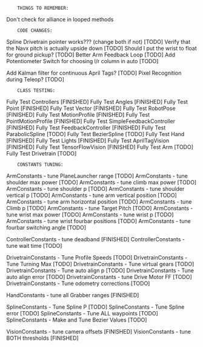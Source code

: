         THINGS TO REMEMBER:
Don't check for alliance in looped methods

        CODE CHANGES:
Spline Drivetrain pointer works??? (change both if not)         [TODO]
Verify that the Navx pitch is actually upside down              [TODO]
Should I put the wrist to float for ground pickup?              [TODO]
Better Arm Feedback Loop                                        [TODO]
Add Potentiometer Switch for choosing l/r column in auto        [TODO]

Add Kalman filter for continuous April Tags?                    [TODO]
Pixel Recognition during Teleop?                                [TODO]

        CLASS TESTING:
Fully Test Controllers                  [FINISHED]
Fully Test Angles                       [FINISHED]
Fully Test Point                        [FINISHED]
Fully Test Vector                       [FINISHED]
Fully Test RobotPose                    [FINISHED]
Fully Test MotionProfile                [FINISHED]
Fully Test PointMotionProfile           [FINISHED]
Fully Test SimpleFeedbackController     [FINISHED]
Fully Test FeedbackController           [FINISHED]
Fully Test ParabolicSpline              [TODO]
Fully Test BezierSpline                 [TODO]
Fully Test Hand                         [FINISHED]
Fully Test Lights                       [FINISHED]
Fully Test AprilTagVision               [FINISHED]
Fully Test TensorFlowVision             [FINISHED]
Fully Test Arm                          [TODO]
Fully Test Drivetrain                   [TODO]

        CONSTANTS TUNING:
ArmConstants - tune PlaneLauncher range         [TODO]
ArmConstants - tune shoulder max power          [TODO]
ArmConstants - tune climb max power             [TODO]
ArmConstants - tune shoulder p                  [TODO]
ArmConstants - tune shoulder vertical p         [TODO]
ArmConstants - tune arm vertical position       [TODO]
ArmConstants - tune arm horizontal position     [TODO]
ArmConstants - tune Climb p                     [TODO]
ArmConstants - tune Target Pitch                [TODO]
ArmConstants - tune wrist max power             [TODO]
ArmConstants - tune wrist p                     [TODO]
ArmConstants - tune wrist fourbar positions     [TODO]
ArmConstants - tune fourbar switching angle     [TODO]

ControllerConstants - tune deadband             [FINISHED]
ControllerConstants - tune wait time            [TODO]

DrivetrainConstants - Tune Profile Speeds       [TODO]
DrivetrainConstants - Tune Turning Max          [TODO]
DrivetrainConstants - Tune virtual gears        [TODO]
DrivetrainConstants - Tune auto align p         [TODO]
DrivetrainConstants - Tune auto align error     [TODO]
DrivetrainConstants - tune Drive Motor FF       [TODO]
DrivetrainConstants - Tune odometry corrections [TODO]

HandConstants - tune all Grabber ranges         [FINISHED]

SplineConstants - Tune Spline P                 [TODO]
SplineConstants - Tune Spline error             [TODO]
SplineConstants - Tune ALL waypoints            [TODO]
SplineConstants - Make and Tune Bezier Values   [TODO]

VisionConstants - tune camera offsets           [FINISHED]
VisionConstants - tune BOTH thresholds          [FINISHED]